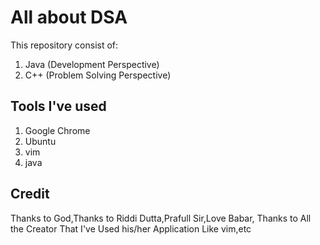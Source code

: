 # All about DSA
This repository consist of:
1) Java (Development Perspective)
2) C++ (Problem Solving Perspective)

## Tools I've used
1) Google Chrome
2) Ubuntu
3) vim
4) java

## Credit
Thanks to God,Thanks to Riddi Dutta,Prafull Sir,Love Babar, Thanks to All the Creator That I've Used his/her Application Like vim,etc
